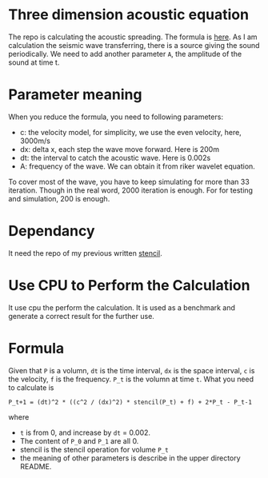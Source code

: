 Three dimension acoustic equation
===
The repo is calculating the acoustic spreading. The formula is 
[here](http://en.wikipedia.org/wiki/Acoustic_wave_equation#Equation_2).
As I am calculation the seismic wave transferring, there is a source giving 
the sound periodically. We need to add another parameter `A`, the amplitude 
of the sound at time t.

Parameter meaning
===
When you reduce the formula, you need to following parameters:

- c: the velocity model, for simplicity, we use the even velocity, here, 
  3000m/s
- dx: delta x, each step the wave move forward. Here is 200m
- dt: the interval to catch the acoustic wave. Here is 0.002s
- A: frequency of the wave. We can obtain it from riker wavelet equation.

To cover most of the wave, you have to keep simulating for more than 33 
iteration. Though in the real word, 2000 iteration is enough. For for 
testing and simulation, 200 is enough.

Dependancy
===
It need the repo of my previous written 
[stencil](https://github.com/copico/stencil).

Use CPU to Perform the Calculation
===

It use cpu the perform the calculation. It is used as a benchmark and
generate a correct result for the further use.

Formula
===

Given that `P` is a volumn, `dt` is the time interval, `dx` is the space
interval, `c` is the velocity, `f` is the frequency. `P_t` is the volumn at
time `t`. What you need to calculate is

    P_t+1 = (dt)^2 * ((c^2 / (dx)^2) * stencil(P_t) + f) + 2*P_t - P_t-1

where

- `t` is from 0, and increase by `dt` = 0.002.
- The content of `P_0` and `P_1` are all 0.
- stencil is the stencil operation for volume `P_t`
- the meaning of other parameters is describe in the upper directory
  README.
